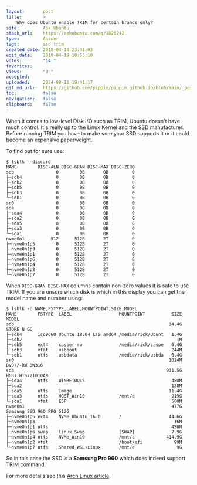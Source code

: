 ```yaml
---
layout:       post
title:        >
    Why does Ubuntu enable TRIM for certain brands only?
site:         Ask Ubuntu
stack_url:    https://askubuntu.com/q/1026242
type:         Answer
tags:         ssd trim
created_date: 2018-04-18 23:41:03
edit_date:    2018-04-19 10:55:10
votes:        "14 "
favorites:    
views:        "0 "
accepted:     
uploaded:     2024-08-11 19:41:17
git_md_url:   https://github.com/pippim/pippim.github.io/blob/main/_posts/2018/2018-04-18-Why-does-Ubuntu-enable-TRIM-for-certain-brands-only_.md
toc:          false
navigation:   false
clipboard:    false
---
```


When it comes to low-level Disk I/O such as TRIM, Ubuntu doesn't have much control. It's really up to the Linux Kernel and the SSD manufacturer. Before running TRIM you have to make sure your SSD supports it or it could become an expensive paperweight.

To find out for sure use:

``` 
$ lsblk --discard
NAME        DISC-ALN DISC-GRAN DISC-MAX DISC-ZERO
sdb                0        0B       0B         0
├─sdb4             0        0B       0B         0
├─sdb2             0        0B       0B         0
├─sdb5             0        0B       0B         0
├─sdb3             0        0B       0B         0
└─sdb1             0        0B       0B         0
sr0                0        0B       0B         0
sda                0        0B       0B         0
├─sda4             0        0B       0B         0
├─sda2             0        0B       0B         0
├─sda5             0        0B       0B         0
├─sda3             0        0B       0B         0
└─sda1             0        0B       0B         0
nvme0n1          512      512B       2T         0
├─nvme0n1p5        0      512B       2T         0
├─nvme0n1p3        0      512B       2T         0
├─nvme0n1p1        0      512B       2T         0
├─nvme0n1p6        0      512B       2T         0
├─nvme0n1p4        0      512B       2T         0
├─nvme0n1p2        0      512B       2T         0
└─nvme0n1p7        0      512B       2T         0
```

When `DISC-GRAN DISC-MAX` columns contain non-zero values it is safe to use TRIM. If you are unsure which disk is which in this display you can get the model name and number using:

``` 
$ lsblk -o NAME,FSTYPE,LABEL,MOUNTPOINT,SIZE,MODEL
NAME        FSTYPE  LABEL                  MOUNTPOINT          SIZE MODEL
sdb                                                           14.4G STORE N GO      
├─sdb4      iso9660 Ubuntu 18.04 LTS amd64 /media/rick/Ubunt   1.4G 
├─sdb2                                                           1M 
├─sdb5      ext4    casper-rw              /media/rick/caspe   6.4G 
├─sdb3      vfat    usbboot                                    244M 
└─sdb1      ntfs    usbdata                /media/rick/usbda   6.4G 
sr0                                                           1024M DVD+/-RW DW316  
sda                                                          931.5G HGST HTS721010A9
├─sda4      ntfs    WINRETOOLS                                 450M 
├─sda2                                                         128M 
├─sda5      ntfs    Image                                     11.4G 
├─sda3      ntfs    HGST_Win10             /mnt/d              919G 
└─sda1      vfat    ESP                                        500M 
nvme0n1                                                        477G Samsung SSD 960 PRO 512G
├─nvme0n1p5 ext4    NVMe_Ubuntu_16.0       /                  44.6G 
├─nvme0n1p3                                                     16M 
├─nvme0n1p1 ntfs                                               450M 
├─nvme0n1p6 swap    Linux Swap             [SWAP]              7.9G 
├─nvme0n1p4 ntfs    NVMe_Win10             /mnt/c            414.9G 
├─nvme0n1p2 vfat                           /boot/efi            99M 
└─nvme0n1p7 ntfs    Shared_WSL+Linux       /mnt/e                9G 
```

So in this case the SSD is a **Samsung Pro 960** which does indeed support TRIM command.

For more details see this [Arch Linux article][1].


  [1]: https://wiki.archlinux.org/index.php/Solid_State_Drive

